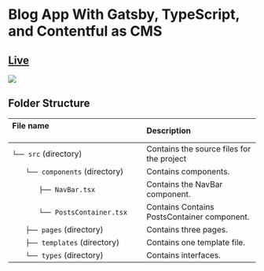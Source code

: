 # Blog App With Gatsby, TypeScript, and Contentful as CMS

## [Live](https://contentful-gatsby-blog.surge.sh)
<img src="./preview/demo.gif">

  
## Folder Structure
| File name 　　　　　　　　　　　　　　| Description 　　|
| :--  | :--         |
| `└── src`  (directory) | Contains the source files for the project |
| `　　└── components` (directory) | Contains components. |
| `　　　　├── NavBar.tsx` | Contains the NavBar component. |
| `　　　　└── PostsContainer.tsx` | Contains Contains PostsContainer component. |
| `　　├── pages` (directory) | Contains three pages. |
| `　　├── templates` (directory) | Contains one template file. |
| `　　└── types` (directory) | Contains interfaces. ||